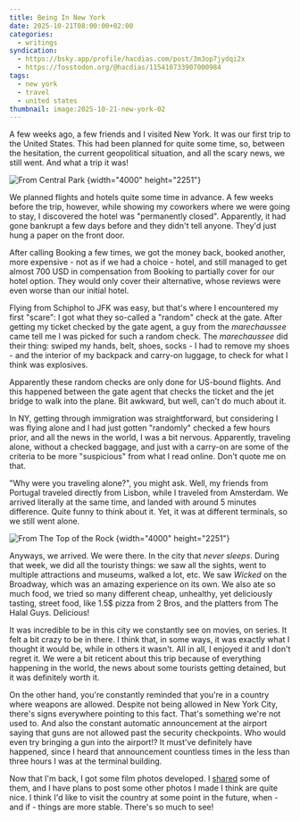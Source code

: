 ```yaml
---
title: Being In New York
date: 2025-10-21T08:00:00+02:00
categories:
  - writings
syndication:
  - https://bsky.app/profile/hacdias.com/post/3m3op7jydqi2x
  - https://fosstodon.org/@hacdias/115410733907000984
tags:
  - new york
  - travel
  - united states
thumbnail: image:2025-10-21-new-york-02
---
```


A few weeks ago, a few friends and I visited New York. It was our first trip to the United States. This had been planned for quite some time, so, between the hesitation, the current geopolitical situation, and all the scary news, we still went. And what a trip it was!

<!--more-->

![From Central Park](image:2025-10-21-new-york-01)
{width="4000" height="2251"}

We planned flights and hotels quite some time in advance. A few weeks before the trip, however, while showing my coworkers where we were going to stay, I discovered the hotel was "permanently closed". Apparently, it had gone bankrupt a few days before and they didn't tell anyone. They'd just hung a paper on the front door.

After calling Booking a few times, we got the money back, booked another, more expensive - not as if we had a choice - hotel, and still managed to get almost 700 USD in compensation from Booking to partially cover for our hotel option. They would only cover their alternative, whose reviews were even worse than our initial hotel.

Flying from Schiphol to JFK was easy, but that's where I encountered my first "scare": I got what they so-called a "random" check at the gate. After getting my ticket checked by the gate agent, a guy from the *‌marechaussee* came tell me I was picked for such a random check. The *‌marechaussee* did their thing: swiped my hands, belt, shoes, socks - I had to remove my shoes - and the interior of my backpack and carry-on luggage, to check for what I think was explosives.

Apparently these random checks are only done for US-bound flights. And this happened between the gate agent that checks the ticket and the jet bridge to walk into the plane. Bit awkward, but well, can't do much about it.

In NY, getting through immigration was straightforward, but considering I was flying alone and I had just gotten "randomly" checked a few hours prior, and all the news in the world, I was a bit nervous. Apparently, traveling alone, without a checked baggage, and just with a carry-on are some of the criteria to be more "suspicious" from what I read online. Don't quote me on that.

"Why were you traveling alone?", you might ask. Well, my friends from Portugal traveled directly from Lisbon, while I traveled from Amsterdam. We arrived literally at the same time, and landed with around 5 minutes difference. Quite funny to think about it. Yet, it was at different terminals, so we still went alone.

![From The Top of the Rock](image:2025-10-21-new-york-02)
{width="4000" height="2251"}

Anyways, we arrived. We were there. In the city that *never sleeps*. During that week, we did all the touristy things: we saw all the sights, went to multiple attractions and museums, walked a lot, etc. We saw *Wicked* on the Broadway, which was an amazing experience on its own. We also ate so much food, we tried so many different cheap, unhealthy, yet deliciously tasting, street food, like 1.5$ pizza from 2 Bros, and the platters from The Halal Guys. Delicious!

It was incredible to be in this city we constantly see on movies, on series. It felt a bit crazy to be in there. I think that, in some ways, it was exactly what I thought it would be, while in others it wasn't. All in all, I enjoyed it and I don't regret it. We were a bit reticent about this trip because of everything happening in the world, the news about some tourists getting detained, but it was definitely worth it.

On the other hand, you're constantly reminded that you're in a country where weapons are allowed. Despite not being allowed in New York City, there's signs everywhere pointing to this fact. That's something we're not used to. And also the constant automatic announcement at the airport saying that guns are not allowed past the security checkpoints. Who would even try bringing a gun into the airport!? It must've definitely have happened, since I heard that announcement countless times in the less than three hours I was at the terminal building.

Now that I'm back, I got some film photos developed. I [shared](/2025/10/20/new-york/) some of them, and I have plans to post some other photos I made I think are quite nice. I think I'd like to visit the country at some point in the future, when - and if - things are more stable. There's so much to see!
